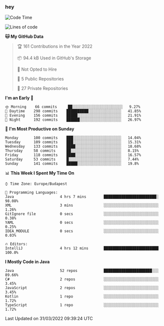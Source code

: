 ### hey

<!--START_SECTION:waka-->
![Code Time](http://img.shields.io/badge/Code%20Time-653%20hrs%207%20mins-blue)

![Lines of code](https://img.shields.io/badge/From%20Hello%20World%20I%27ve%20Written-484%20Thousand%20lines%20of%20code-blue)

**🐱 My GitHub Data** 

> 🏆 161 Contributions in the Year 2022
 > 
> 📦 94.4 kB Used in GitHub's Storage 
 > 
> 🚫 Not Opted to Hire
 > 
> 📜 5 Public Repositories 
 > 
> 🔑 27 Private Repositories  
 > 
**I'm an Early 🐤** 

```text
🌞 Morning    66 commits     ██░░░░░░░░░░░░░░░░░░░░░░░   9.27% 
🌆 Daytime    298 commits    ██████████░░░░░░░░░░░░░░░   41.85% 
🌃 Evening    156 commits    █████░░░░░░░░░░░░░░░░░░░░   21.91% 
🌙 Night      192 commits    ██████░░░░░░░░░░░░░░░░░░░   26.97%

```
📅 **I'm Most Productive on Sunday** 

```text
Monday       100 commits    ███░░░░░░░░░░░░░░░░░░░░░░   14.04% 
Tuesday      109 commits    ███░░░░░░░░░░░░░░░░░░░░░░   15.31% 
Wednesday    133 commits    ████░░░░░░░░░░░░░░░░░░░░░   18.68% 
Thursday     58 commits     ██░░░░░░░░░░░░░░░░░░░░░░░   8.15% 
Friday       118 commits    ████░░░░░░░░░░░░░░░░░░░░░   16.57% 
Saturday     53 commits     █░░░░░░░░░░░░░░░░░░░░░░░░   7.44% 
Sunday       141 commits    █████░░░░░░░░░░░░░░░░░░░░   19.8%

```


📊 **This Week I Spent My Time On** 

```text
⌚︎ Time Zone: Europe/Budapest

💬 Programming Languages: 
Java                     4 hrs 7 mins        ████████████████████████░   98.08% 
XML                      3 mins              ░░░░░░░░░░░░░░░░░░░░░░░░░   1.26% 
GitIgnore file           0 secs              ░░░░░░░░░░░░░░░░░░░░░░░░░   0.38% 
YAML                     0 secs              ░░░░░░░░░░░░░░░░░░░░░░░░░   0.25% 
IDEA_MODULE              0 secs              ░░░░░░░░░░░░░░░░░░░░░░░░░   0.03%

🔥 Editors: 
IntelliJ                 4 hrs 12 mins       █████████████████████████   100.0%

```

**I Mostly Code in Java** 

```text
Java                     52 repos            ██████████████████████░░░   89.66% 
C#                       2 repos             ░░░░░░░░░░░░░░░░░░░░░░░░░   3.45% 
JavaScript               2 repos             ░░░░░░░░░░░░░░░░░░░░░░░░░   3.45% 
Kotlin                   1 repo              ░░░░░░░░░░░░░░░░░░░░░░░░░   1.72% 
TypeScript               1 repo              ░░░░░░░░░░░░░░░░░░░░░░░░░   1.72%

```



 Last Updated on 31/03/2022 09:39:24 UTC
<!--END_SECTION:waka-->
